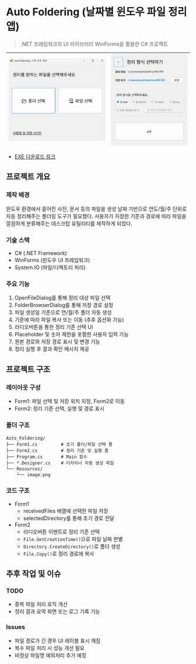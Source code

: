 # Auto Foldering (날짜별 윈도우 파일 정리 앱)
> .NET 프레임워크의 UI 라이브러리 WinForms을 활용한 C# 프로젝트

![alt text](./img/image.png) | ![alt text](./img/image-1.png)
--|--

- [EXE 다운로드 링크](https://github.com/tony96kimsh/Auto-Foldering/raw/refs/heads/main/Auto-Foldering.exe)

## 프로젝트 개요

### 제작 배경
윈도우 환경에서 흩어진 사진, 문서 등의 파일을 생성 날짜 기반으로 연도/월/주 단위로 자동 정리해주는 폴더링 도구가 필요했다. 사용자가 지정한 기준과 경로에 따라 파일을 깔끔하게 분류해주는 데스크탑 유틸리티를 제작하게 되었다.

### 기술 스택
- C# (.NET Framework)
- WinForms (윈도우 UI 프레임워크)
- System.IO (파일/디렉토리 처리)

### 주요 기능
1. OpenFileDialog를 통해 정리 대상 파일 선택
2. FolderBrowserDialog를 통해 저장 경로 설정
3. 파일 생성일 기준으로 연/월/주 폴더 자동 생성
4. 기준에 따라 파일 복사 또는 이동 (추후 옵션화 가능)
5. 라디오버튼을 통한 정리 기준 선택 UI
6. Placeholder 및 숫자 제한을 포함한 사용자 입력 기능
7. 원본 경로와 저장 경로 표시 및 변경 기능
8. 정리 실행 후 결과 확인 메시지 제공

## 프로젝트 구조

### 레이아웃 구성
- Form1: 파일 선택 및 저장 위치 지정, Form2로 이동
- Form2: 정리 기준 선택, 실행 및 경로 표시

### 폴더 구조
```
Auto_Foldering/
├── Form1.cs         # 초기 폴더/파일 선택 폼
├── Form2.cs         # 정리 기준 및 실행 폼
├── Program.cs       # Main 함수
├── *.Designer.cs    # 디자이너 자동 생성 파일
└── Resources/
    └── image.png
```

### 코드 구조
- Form1
  - receivedFiles 배열에 선택한 파일 저장
  - selectedDirectory를 통해 초기 경로 전달
- Form2
  - 라디오버튼 이벤트로 정리 기준 선택
  - `File.GetCreationTime()`으로 파일 날짜 판별
  - `Directory.CreateDirectory()`로 폴더 생성
  - `File.Copy()`로 정리 경로에 복사

## 추후 작업 및 이슈

### TODO
- 중복 파일 처리 로직 개선
- 정리 결과 요약 화면 또는 로그 기록 기능

### Issues
- 파일 경로가 긴 경우 UI 레이블 표시 깨짐
- 복수 파일 처리 시 성능 개선 필요
- 비정상 파일명 예외처리 추가 예정